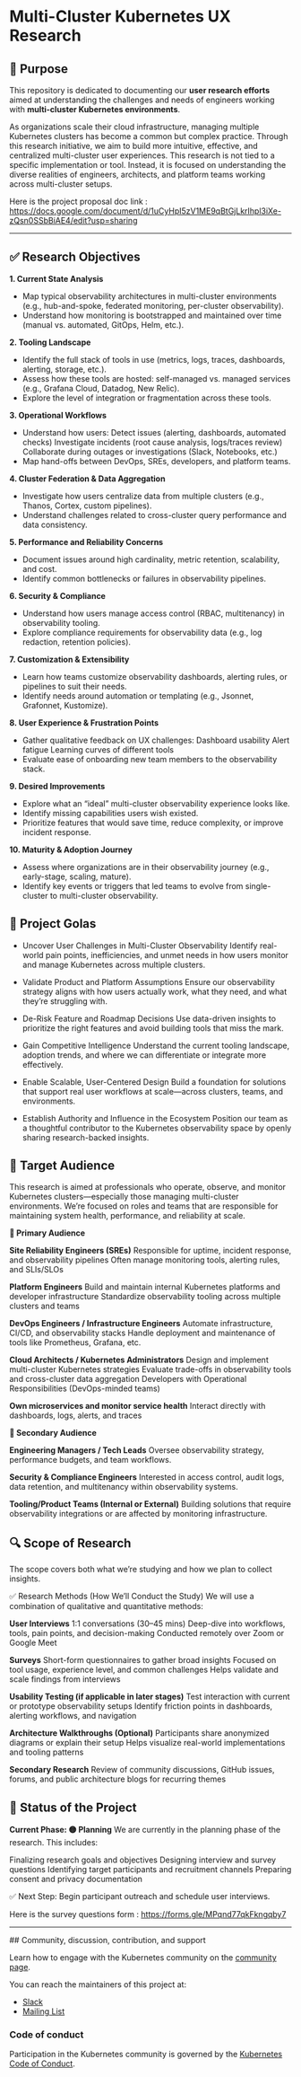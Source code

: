 # Multi-Cluster Kubernetes UX Research

## 📌 Purpose

This repository is dedicated to documenting our **user research efforts** aimed at understanding the challenges and needs of engineers working with **multi-cluster Kubernetes environments**.

As organizations scale their cloud infrastructure, managing multiple Kubernetes clusters has become a common but complex practice. Through this research initiative, we aim to build more intuitive, effective, and centralized multi-cluster user experiences. This research is not tied to a specific implementation or tool. Instead, it is focused on understanding the diverse realities of engineers, architects, and platform teams working across multi-cluster setups. 
<br>

Here is the project proposal doc link : https://docs.google.com/document/d/1uCyHpI5zV1ME9qBtGjLkrIhpl3iXe-zQsn0SSbBiAE4/edit?usp=sharing 

---
## ✅ Research Objectives

**1. Current State Analysis**
- Map typical observability architectures in multi-cluster environments (e.g., hub-and-spoke, federated monitoring, per-cluster observability).
- Understand how monitoring is bootstrapped and maintained over time (manual vs. automated, GitOps, Helm, etc.).

**2. Tooling Landscape**
- Identify the full stack of tools in use (metrics, logs, traces, dashboards, alerting, storage, etc.).
- Assess how these tools are hosted: self-managed vs. managed services (e.g., Grafana Cloud, Datadog, New Relic).
- Explore the level of integration or fragmentation across these tools.

**3. Operational Workflows**
- Understand how users:
Detect issues (alerting, dashboards, automated checks)
Investigate incidents (root cause analysis, logs/traces review)
Collaborate during outages or investigations (Slack, Notebooks, etc.)
- Map hand-offs between DevOps, SREs, developers, and platform teams.

**4. Cluster Federation & Data Aggregation**
- Investigate how users centralize data from multiple clusters (e.g., Thanos, Cortex, custom pipelines).
- Understand challenges related to cross-cluster query performance and data consistency.

**5. Performance and Reliability Concerns**
- Document issues around high cardinality, metric retention, scalability, and cost.
- Identify common bottlenecks or failures in observability pipelines.


**6. Security & Compliance**
- Understand how users manage access control (RBAC, multitenancy) in observability tooling.
- Explore compliance requirements for observability data (e.g., log redaction, retention policies).


**7. Customization & Extensibility**
- Learn how teams customize observability dashboards, alerting rules, or pipelines to suit their needs.
- Identify needs around automation or templating (e.g., Jsonnet, Grafonnet, Kustomize).

**8. User Experience & Frustration Points**
- Gather qualitative feedback on UX challenges:
Dashboard usability
Alert fatigue
Learning curves of different tools
- Evaluate ease of onboarding new team members to the observability stack.

**9. Desired Improvements**
- Explore what an “ideal” multi-cluster observability experience looks like.
- Identify missing capabilities users wish existed.
- Prioritize features that would save time, reduce complexity, or improve incident response.

**10. Maturity & Adoption Journey**
- Assess where organizations are in their observability journey (e.g., early-stage, scaling, mature).
- Identify key events or triggers that led teams to evolve from single-cluster to multi-cluster observability.


## 🎯 Project Golas

- Uncover User Challenges in Multi-Cluster Observability
 Identify real-world pain points, inefficiencies, and unmet needs in how users monitor and manage Kubernetes across multiple clusters.

- Validate Product and Platform Assumptions
 Ensure our observability strategy aligns with how users actually work, what they need, and what they’re struggling with.

- De-Risk Feature and Roadmap Decisions
 Use data-driven insights to prioritize the right features and avoid building tools that miss the mark.

- Gain Competitive Intelligence
 Understand the current tooling landscape, adoption trends, and where we can differentiate or integrate more effectively.

- Enable Scalable, User-Centered Design
 Build a foundation for solutions that support real user workflows at scale—across clusters, teams, and environments.

- Establish Authority and Influence in the Ecosystem
 Position our team as a thoughtful contributor to the Kubernetes observability space by openly sharing research-backed insights.



## 🎯 Target Audience
This research is aimed at professionals who operate, observe, and monitor Kubernetes clusters—especially those managing multi-cluster environments. We’re focused on roles and teams that are responsible for maintaining system health, performance, and reliability at scale.


**👥 Primary Audience**

**Site Reliability Engineers (SREs)**
Responsible for uptime, incident response, and observability pipelines
Often manage monitoring tools, alerting rules, and SLIs/SLOs

**Platform Engineers**
Build and maintain internal Kubernetes platforms and developer infrastructure
Standardize observability tooling across multiple clusters and teams

**DevOps Engineers / Infrastructure Engineers**
Automate infrastructure, CI/CD, and observability stacks
Handle deployment and maintenance of tools like Prometheus, Grafana, etc.

**Cloud Architects / Kubernetes Administrators**
Design and implement multi-cluster Kubernetes strategies
Evaluate trade-offs in observability tools and cross-cluster data aggregation
Developers with Operational Responsibilities (DevOps-minded teams)

**Own microservices and monitor service health**
Interact directly with dashboards, logs, alerts, and traces


**🎯 Secondary Audience**

**Engineering Managers / Tech Leads**
Oversee observability strategy, performance budgets, and team workflows.

**Security & Compliance Engineers**
 Interested in access control, audit logs, data retention, and multitenancy within observability systems.

**Tooling/Product Teams (Internal or External)**
 Building solutions that require observability integrations or are affected by monitoring infrastructure.



## 🔍 Scope of Research
The scope covers both what we’re studying and how we plan to collect insights.

✅ Research Methods (How We’ll Conduct the Study)
We will use a combination of qualitative and quantitative methods:

**User Interviews**
1:1 conversations (30–45 mins)
Deep-dive into workflows, tools, pain points, and decision-making
Conducted remotely over Zoom or Google Meet


**Surveys**
Short-form questionnaires to gather broad insights
Focused on tool usage, experience level, and common challenges
Helps validate and scale findings from interviews


**Usability Testing (if applicable in later stages)**
Test interaction with current or prototype observability setups
Identify friction points in dashboards, alerting workflows, and navigation

**Architecture Walkthroughs (Optional)**
Participants share anonymized diagrams or explain their setup
Helps visualize real-world implementations and tooling patterns

**Secondary Research**
Review of community discussions, GitHub issues, forums, and public architecture blogs for recurring themes



## 📌 Status of the Project
**Current Phase: 🟡 Planning**
We are currently in the planning phase of the research. This includes:

Finalizing research goals and objectives
Designing interview and survey questions
Identifying target participants and recruitment channels
Preparing consent and privacy documentation

✅ Next Step: Begin participant outreach and schedule user interviews.

Here is the survey questions form : https://forms.gle/MPqnd77qkFkngqby7 


<hr>
## Community, discussion, contribution, and support

Learn how to engage with the Kubernetes community on the [community page](http://kubernetes.io/community/).

You can reach the maintainers of this project at:

- [Slack](https://slack.k8s.io/)
- [Mailing List](https://groups.google.com/a/kubernetes.io/g/dev)

### Code of conduct

Participation in the Kubernetes community is governed by the [Kubernetes Code of Conduct](code-of-conduct.md).

[owners]: https://git.k8s.io/community/contributors/guide/owners.md
[Creative Commons 4.0]: https://git.k8s.io/website/LICENSE
